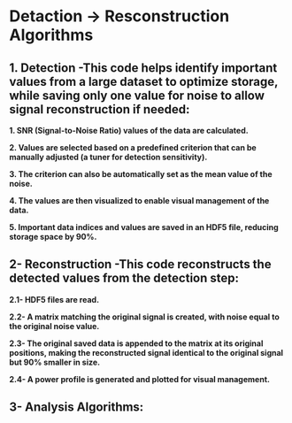 # Detaction -> Resconstruction Algorithms
## 1. Detection -This code helps identify important values from a large dataset to optimize storage, while saving only one value for noise to allow signal reconstruction if needed:

  **1. SNR (Signal-to-Noise Ratio) values of the data are calculated.**

  **2. Values are selected based on a predefined criterion that can be manually adjusted (a tuner for detection sensitivity).**

  **3. The criterion can also be automatically set as the mean value of the noise.**

  **4. The values are then visualized to enable visual management of the data.**

  **5. Important data indices and values are saved in an HDF5 file, reducing storage space by 90%.**

## 2- Reconstruction -This code reconstructs the detected values from the detection step:

**2.1- HDF5 files are read.**

**2.2- A matrix matching the original signal is created, with noise equal to the original noise value.**

**2.3- The original saved data is appended to the matrix at its original positions, making the reconstructed signal identical to the original signal but 90% smaller in size.**

**2.4- A power profile is generated and plotted for visual management.**

## 3- Analysis Algorithms:
